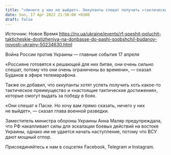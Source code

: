```yaml
---
title: "«Ничего у них не выйдет». Оккупанты спешат получить «тактические достижения» на Донбассе до Пасхи — Буданов"
date: Sun, 17 Apr 2022 21:58:00 +0300
draft: false
---
```

Источник: Новое Время https://nv.ua/ukraine/events/rf-speshit-poluchit-takticheskie-dostizheniya-na-donbasse-do-pashi-soobshchil-budanov-novosti-ukrainy-50234630.html


Война России против Украины — главные события 17 апреля

«Россияне готовятся к решающей для них битве, они очень сильно спешат, потому что они очень ограничены во времени», — сказал Буданов в эфире телемарафона. 

Также он добавил, что оккупанты хотят успеть получить хоть какое-то тактическое преимущество и «настоящие тактические достижения», которые смогут выдать за победу в боях. 

«Они спешат к Пасхе. Но хочу вам прямо сказать, ничего у них не выйдет», — сказал глава военной разведки.

Заместитель министра обороны Украины Анна Маляр предупреждала, что РФ накапливает силы для эскалации боевых действий на востоке Украины, однако им не удается начать наступление, потому что ВСУ дают мощный отпор.

Присоединяйтесь к нам в соцсетях Facebook, Telegram и Instagram.
